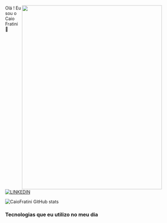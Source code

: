 ### <img align="right" height="590em" width="450em"  src="https://i.pinimg.com/236x/c3/20/2d/c3202d6f8d344c8717ae470616c89f14.jpg"/>
Olá ! Eu sou o Caio Fratini 🤙

[![LINKEDIN](https://img.shields.io/badge/LinkedIn-0077B5?style=for-the-badge&logo=linkedin&logoColor=white)](https://www.linkedin.com/in/caio-fratini/)


![CaioFratini GitHub stats](https://github-readme-stats.vercel.app/api?username=CaioFratini&show_icons=true&theme=tokyonight)



### Tecnologias que eu utilizo no meu dia 
